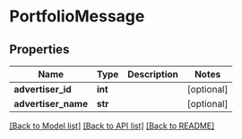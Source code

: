 # PortfolioMessage

## Properties
Name | Type | Description | Notes
------------ | ------------- | ------------- | -------------
**advertiser_id** | **int** |  | [optional] 
**advertiser_name** | **str** |  | [optional] 

[[Back to Model list]](../README.md#documentation-for-models) [[Back to API list]](../README.md#documentation-for-api-endpoints) [[Back to README]](../README.md)


